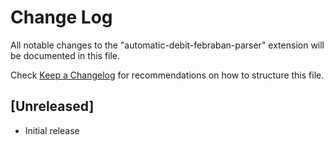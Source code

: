 # Change Log

All notable changes to the "automatic-debit-febraban-parser" extension will be documented in this file.

Check [Keep a Changelog](http://keepachangelog.com/) for recommendations on how to structure this file.

## [Unreleased]

- Initial release